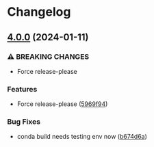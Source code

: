 # Changelog

## [4.0.0](https://github.com/Loop3D/map2loop-3/compare/3.0.1...4.0.0) (2024-01-11)


### ⚠ BREAKING CHANGES

* Force release-please

### Features

* Force release-please ([5969f94](https://github.com/Loop3D/map2loop-3/commit/5969f946effb3a5c25fdf1a36c9406d39844e109))


### Bug Fixes

* conda build needs testing env now ([b674d6a](https://github.com/Loop3D/map2loop-3/commit/b674d6a4c69baf9f4a9865c4d7191417dce8719b))
